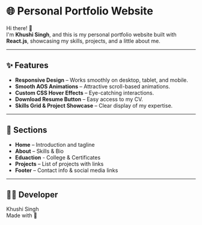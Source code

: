 # 🌐 Personal Portfolio Website

Hi there! 👋  
I'm **Khushi Singh**, and this is my personal portfolio website built with **React.js**, showcasing my skills, projects, and a little about me.

---

## ✨ Features
- **Responsive Design** – Works smoothly on desktop, tablet, and mobile.
- **Smooth AOS Animations** – Attractive scroll-based animations.
- **Custom CSS Hover Effects** – Eye-catching interactions.
- **Download Resume Button** – Easy access to my CV.
- **Skills Grid & Project Showcase** – Clear display of my expertise.

---

## 📂 Sections
- **Home** – Introduction and tagline
- **About** – Skills & Bio
- **Eduaction** - College & Certificates
- **Projects** – List of projects with links
- **Footer** – Contact info & social media links

---

## 👩‍💻 Developer

Khushi Singh <br>
Made with 💙 
